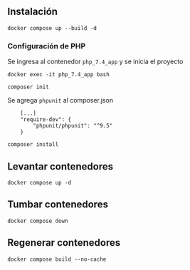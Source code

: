 ## Instalación

```shell
docker compose up --build -d
```

### Configuración de PHP

Se ingresa al contenedor `php_7.4_app` y se inicia el proyecto

```shell
docker exec -it php_7.4_app bash
```

```shell
composer init
```

Se agrega `phpunit` al composer.json

```shell
    [...]
    "require-dev": {
        "phpunit/phpunit": "^9.5"
    }
```

```shell
composer install
```

## Levantar contenedores
```shell
docker compose up -d
```

## Tumbar contenedores

```shell
docker compose down
```

## Regenerar contenedores

```shell
docker compose build --no-cache
```
